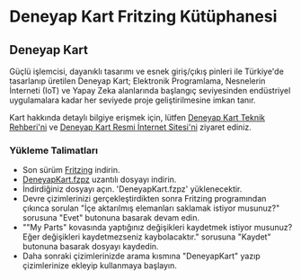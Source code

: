 # Deneyap Kart Fritzing Kütüphanesi

## Deneyap Kart

Güçlü işlemcisi, dayanıklı tasarımı ve esnek giriş/çıkış pinleri ile Türkiye'de tasarlanıp üretilen Deneyap Kart; Elektronik Programlama, Nesnelerin İnterneti (IoT) ve Yapay Zeka alanlarında başlangıç seviyesinden endüstriyel uygulamalara kadar her seviyede proje geliştirilmesine imkan tanır.

Kart hakkında detaylı bilgiye erişmek için, lütfen [Deneyap Kart Teknik Rehberi'ni](https://docs.deneyapkart.org/#deneyap-kart) ve [Deneyap Kart Resmi İnternet Sitesi'ni](https://deneyapkart.org) ziyaret ediniz. 


### Yükleme Talimatları

- Son sürüm [Fritzing](https://fritzing.org/) indirin.
- [DeneyapKart.fzpz](https://github.com/deneyapkart/fritzing-parts/blob/master/DeneyapKart.fzpz) uzantılı dosyayı indirin.
- İndirdiğiniz dosyayı açın. 'DeneyapKart.fzpz' yüklenecektir.
- Devre çizimlerinizi gerçekleştirdikten sonra Fritzing programından çıkınca sorulan "İçe aktarılmış elemanları saklamak istiyor musunuz?" sorusuna "Evet" butonuna basarak devam edin.
- ""My Parts" kovasında yaptığınız değişikleri kaydetmek istiyor musunuz? Eğer değişikleri kaydetmezseniz kaybolacaktır." sorusuna "Kaydet" butonuna basarak dosyayı kaydedin.
- Daha sonraki çizimlerinizde arama kısmına "DeneyapKart" yazıp çizimlerinize ekleyip kullanmaya başlayın. 
